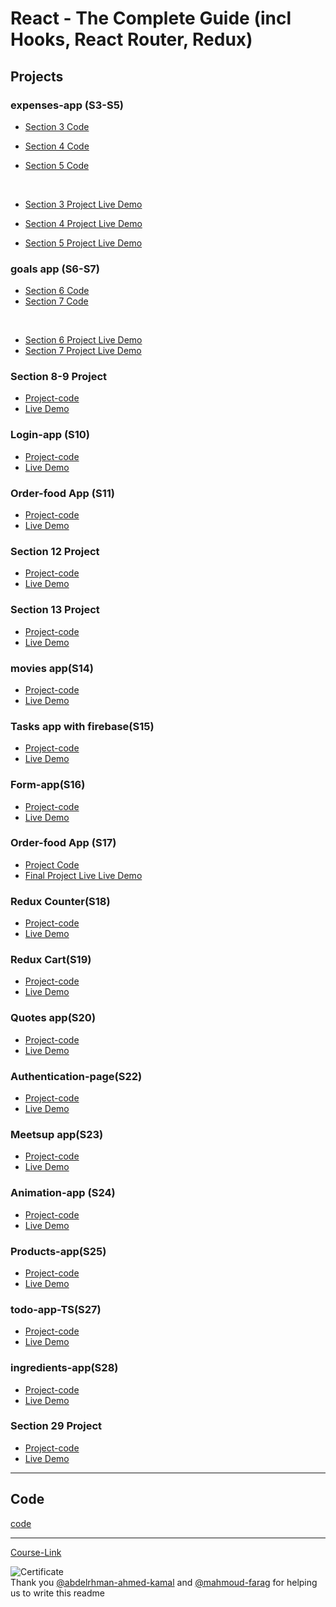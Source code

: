 # React - The Complete Guide (incl Hooks, React Router, Redux)

## Projects

### expenses-app (S3-S5)

- [Section 3 Code](./Projects/Expenses-app/S03-project/)
- [Section 4 Code](./Projects/Expenses-app/S04-project/)
- [Section 5 Code](./Projects/Expenses-app/S05-project/)

  <br/>

- [Section 3 Project Live Demo](https://profound-basbousa-7d4344.netlify.app/)
- [Section 4 Project Live Demo](https://dainty-baklava-3fba88.netlify.app/)
- [Section 5 Project Live Demo](https://jovial-douhua-0f0002.netlify.app/)

### goals app (S6-S7)

- [Section 6 Code](./Projects/goals-app/S06-project/)
- [Section 7 Code](./Projects/goals-app/S07-project/)

<br/>

- [Section 6 Project Live Demo](https://jade-gumdrop-f249fa.netlify.app/)
- [Section 7 Project Live Demo](https://neon-cobbler-39c9a0.netlify.app/)

### Section 8-9 Project

- [Project-code](./Projects/section-8-9-project)
- [Live Demo]()

### Login-app (S10)

- [Project-code](./Projects/Login-app-s10/)
- [Live Demo]()

### Order-food App (S11)

- [Project-code](./Projects/order-food-app/S11-project/)
- [Live Demo]()

### Section 12 Project

- [Project-code](./Projects/S12-project)
- [Live Demo]()

### Section 13 Project

- [Project-code](./Projects/S13-project)
- [Live Demo]()

### movies app(S14)

- [Project-code](./Projects/movies-app)
- [Live Demo]()

### Tasks app with firebase(S15)

- [Project-code](./Projects/task-app-firbase/)
- [Live Demo]()

### Form-app(S16)

- [Project-code](./Projects/form-app)
- [Live Demo]()

### Order-food App (S17)

- [Project Code](./Projects/order-food-app/S17-project/)
- [Final Project Live Live Demo]()

### Redux Counter(S18)

- [Project-code](./Projects/redux-counter)
- [Live Demo]()

### Redux Cart(S19)

- [Project-code](./Projects/redux-cart)
- [Live Demo]()

### Quotes app(S20)

- [Project-code](./Projects/quotes-app)
- [Live Demo]()

### Authentication-page(S22)

- [Project-code](./Projects/Authentication-page)
- [Live Demo]()

### Meetsup app(S23)

- [Project-code](./Projects/meetsup-app)
- [Live Demo]()

### Animation-app (S24)

- [Project-code](./Projects/animation-app)
- [Live Demo]()

### Products-app(S25)

- [Project-code](./Projects/Products-app)
- [Live Demo]()

### todo-app-TS(S27)

- [Project-code](./Projects/todo-app-TS)
- [Live Demo]()

### ingredients-app(S28)

- [Project-code](./Projects/ingredients-app/)
- [Live Demo]()

### Section 29 Project

- [Project-code](./Projects/Section-29/)
- [Live Demo]()

---

## Code

[code](Code)

---

[Course-Link](https://www.udemy.com/course/react-the-complete-guide-incl-redux/)<br>

![Certificate](https://via.placeholder.com/468x300?text=Certificate+Here)
<br>
Thank you [@abdelrhman-ahmed-kamal](https://github.com/Abdelrhman-ahmed-kamal) and [@mahmoud-farag](https://github.com/mahmoud-farag) for helping us to write this readme
